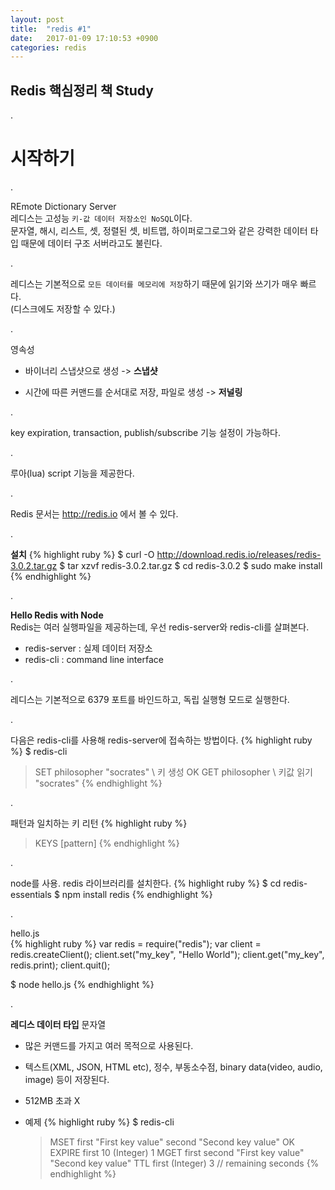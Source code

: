 ```yaml
---
layout: post
title:  "redis #1"
date:   2017-01-09 17:10:53 +0900
categories: redis
---
```



## Redis 핵심정리 책 Study

.

# 시작하기

.

REmote Dictionary Server  
레디스는 고성능 `키-값 데이터 저장소인 NoSQL`이다.  
문자열, 해시, 리스트, 셋, 정렬된 셋, 비트맵, 하이퍼로그로그와 같은 강력한 데이터 타입 때문에 데이터 구조 서버라고도 불린다.  

.

레디스는 기본적으로 `모든 데이터를 메모리에 저장`하기 때문에 읽기와 쓰기가 매우 빠르다.  
(디스크에도 저장할 수 있다.)

.

영속성  

* 바이너리 스냅샷으로 생성 -> **스냅샷**  

* 시간에 따른 커맨드를 순서대로 저장, 파일로 생성 -> **저널링**

.

key expiration, transaction, publish/subscribe 기능 설정이 가능하다.

.

루아(lua) script 기능을 제공한다.

.

Redis 문서는 http://redis.io 에서 볼 수 있다.

.

**설치**
{% highlight ruby %}
$ curl -O http://download.redis.io/releases/redis-3.0.2.tar.gz
$ tar xzvf redis-3.0.2.tar.gz
$ cd redis-3.0.2
$ sudo make install
{% endhighlight %}

.  

**Hello Redis with Node**  
Redis는 여러 실행파일을 제공하는데, 우선 redis-server와 redis-cli를 살펴본다.
* redis-server : 실제 데이터 저장소
* redis-cli : command line interface

.

레디스는 기본적으로 6379 포트를 바인드하고, 독립 실행형 모드로 실행한다.

.

다음은 redis-cli를 사용해 redis-server에 접속하는 방법이다.
{% highlight ruby %}
$ redis-cli
> SET philosopher "socrates"  \\ 키 생성
OK
> GET philosopher  \\ 키값 읽기
"socrates"
{% endhighlight %}

.

패턴과 일치하는 키 리턴
{% highlight ruby %}
> KEYS [pattern]
{% endhighlight %}

.

node를 사용. redis 라이브러리를 설치한다.
{% highlight ruby %}
$ cd redis-essentials
$ npm install redis
{% endhighlight %}

.

hello.js  
{% highlight ruby %}
var redis = require("redis");
var client = redis.createClient();
client.set("my_key", "Hello World");
client.get("my_key", redis.print);
client.quit();  

$ node hello.js
{% endhighlight %}

.

**레디스 데이터 타입**
문자열  

* 많은 커맨드를 가지고 여러 목적으로 사용된다.  

* 텍스트(XML, JSON, HTML etc), 정수, 부동소수점, binary data(video, audio, image) 등이 저장된다.  

* 512MB 초과 X  

* 예제
  {% highlight ruby %}
  $ redis-cli
  > MSET first "First key value" second "Second key value"
  OK
  > EXPIRE first 10
  (Integer) 1
  > MGET first second
  "First key value"
  "Second key value"
  > TTL first
  (Integer) 3 // remaining seconds
  {% endhighlight %}
